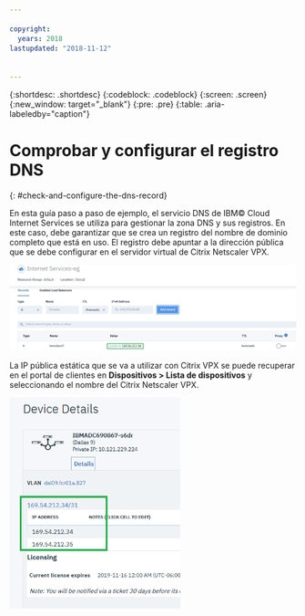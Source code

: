 ```yaml
---

copyright:
  years: 2018
lastupdated: "2018-11-12"


---
```


{:shortdesc: .shortdesc}
{:codeblock: .codeblock}
{:screen: .screen}
{:new_window: target="_blank"}
{:pre: .pre}
{:table: .aria-labeledby="caption"}

# Comprobar y configurar el registro DNS
{: #check-and-configure-the-dns-record}

En esta guía paso a paso de ejemplo, el servicio DNS de IBM© Cloud Internet Services se utiliza para gestionar la zona DNS y sus registros. En este caso, debe garantizar que se crea un registro del nombre de dominio completo que está en uso. El registro debe apuntar a la dirección pública que se debe configurar en el servidor virtual de Citrix Netscaler VPX.

<img src="images/12-add-record.png" alt="dibujo" style="width: 700px;"/>

La IP pública estática que se va a utilizar con Citrix VPX se puede recuperar en el portal de clientes en **Dispositivos > Lista de dispositivos** y seleccionando el nombre del Citrix Netscaler VPX.

<img src="images/13-check-ip.png" alt="dibujo" style="width: 300px;"/>
